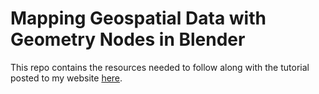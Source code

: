 # Mapping Geospatial Data with Geometry Nodes in Blender
This repo contains the resources needed to follow along with the tutorial posted to my website [here](https://peteratwoodprojects.wordpress.com).

